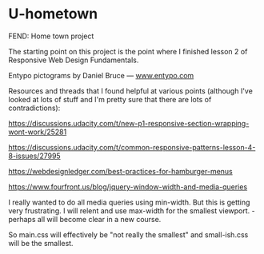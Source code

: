 # U-hometown
FEND: Home town project

The starting point on this project is the point where I finished lesson 2 of Responsive Web Design Fundamentals.

Entypo pictograms by Daniel Bruce — www.entypo.com

Resources and threads that I found helpful at various points (although I've looked at lots of stuff and I'm pretty sure that there are lots of contradictions):

https://discussions.udacity.com/t/new-p1-responsive-section-wrapping-wont-work/25281

https://discussions.udacity.com/t/common-responsive-patterns-lesson-4-8-issues/27995

https://webdesignledger.com/best-practices-for-hamburger-menus

https://www.fourfront.us/blog/jquery-window-width-and-media-queries

I really wanted to do all media queries using min-width. But this is getting very frustrating. I will relent and use max-width for the smallest viewport. - perhaps all will become clear in a new course.

So main.css will effectively be "not really the smallest" and small-ish.css will be the smallest.







